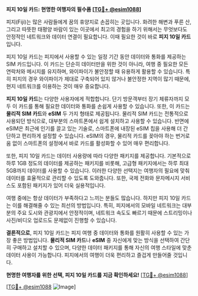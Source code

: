 **피지 10일 카드: 현명한 여행자의 필수품 [[TG💪+ @esim1088](https://t.me/s/esim1088)]**

피지(Fiji)는 많은 사람들에게 꿈의 휴양지로 손꼽히는 곳입니다. 화려한 해변과 푸른 산, 그리고 따뜻한 태평양 바람이 있는 이곳에서 최고의 경험을 하기 위해서는 무엇보다도 안정적인 네트워크와 데이터 연결이 필요합니다. 이때 필요한 것이 바로 **피지 10일 카드**입니다.

피지 10일 카드는 피지에서 사용할 수 있는 일정 기간 동안 데이터와 통화를 제공하는 SIM 카드입니다. 이 카드는 단순히 데이터만을 위한 것이 아니라, 여행 중 필요한 모든 연락처와 메시지를 유지하며, 와이파이가 불안정할 때 유용하게 활용할 수 있습니다. 특히 피지의 경우 와이파이가 제대로 구축되어 있지 않거나 불안정한 지역이 많기 때문에, 현지 네트워크를 이용하는 것이 매우 중요합니다.

**피지 10일 카드**는 다양한 사용자에게 적합합니다. 단기 방문객부터 장기 체류자까지 모두 이 카드를 통해 필요한 데이터와 통화를 손쉽게 사용할 수 있습니다. 또한, 이 카드는 **물리적 SIM 카드**와 **eSIM** 두 가지 형태로 제공됩니다. 물리적 SIM 카드는 전통적으로 사용되던 방식으로, 대부분의 스마트폰에서 쉽게 설치하고 사용할 수 있습니다. 반면에 eSIM은 최근에 인기를 끌고 있는 기술로, 스마트폰에 내장된 eSIM 칩을 사용해 더 간단하고 편리하게 설정할 수 있습니다. eSIM의 경우, 물리적 카드를 꽂아야 하는 번거로움 없이 스마트폰의 설정에서 바로 카드를 활성화할 수 있어 매우 편리합니다.

또한, 피지 10일 카드는 데이터 사용량에 따라 다양한 패키지를 제공합니다. 기본적으로 하루 1GB 정도의 데이터를 제공하는 패키지를 비롯해, 고급형 패키지에서는 하루 최대 5GB까지 데이터를 사용할 수 있습니다. 이러한 다양한 선택지는 여행자의 필요에 맞춰 데이터를 효율적으로 관리할 수 있도록 도와줍니다. 또한, 국제 전화와 문자메시지 서비스도 포함된 패키지가 있어 더욱 실용적입니다.

여행 중에는 항상 데이터가 부족하다고 느끼는 분들도 많습니다. 하지만 피지 10일 카드는 이를 해결해줄 수 있는 최선의 방법입니다. 특히, 피지에서의 모바일 네트워크는 대부분의 주요 도시와 관광지에서 안정적이며, 네트워크 속도도 빠르기 때문에 스트리밍이나 사진/비디오 업로드도 문제없이 진행할 수 있습니다.

**결론적으로**, 피지 10일 카드는 피지 여행 중 데이터와 통화를 원활히 사용할 수 있는 가장 좋은 방법입니다. **물리적 SIM 카드**나 **eSIM** 중 자신에게 맞는 방식을 선택하여 간단히 구매하고 설치할 수 있으며, 다양한 데이터 패키지를 통해 자신의 여행 스타일에 맞춘 데이터 사용이 가능합니다. 피지에서의 여행이 더욱 편리하고 즐겁게 만들어줄 것입니다.

**현명한 여행자를 위한 선택, 피지 10일 카드를 지금 확인하세요!** [[TG💪+ @esim1088](https://t.me/s/esim1088)]

[[TG💪+ @esim1088](https://t.me/s/esim1088) ![Image](https://i.postimg.cc/Y0z9fWf4/image.png)]